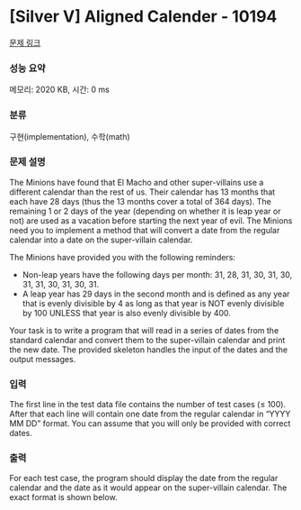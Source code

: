 # [Silver V] Aligned Calender - 10194 

[문제 링크](https://www.acmicpc.net/problem/10194) 

### 성능 요약

메모리: 2020 KB, 시간: 0 ms

### 분류

구현(implementation), 수학(math)

### 문제 설명

<p>The Minions have found that El Macho and other super-villains use a different calendar than the rest of us. Their calendar has 13 months that each have 28 days (thus the 13 months cover a total of 364 days). The remaining 1 or 2 days of the year (depending on whether it is leap year or not) are used as a vacation before starting the next year of evil. The Minions need you to implement a method that will convert a date from the regular calendar into a date on the super-villain calendar.</p>

<p>The Minions have provided you with the following reminders:</p>

<ul>
	<li>Non-leap years have the following days per month: 31, 28, 31, 30, 31, 30, 31, 31, 30, 31, 30, 31.</li>
	<li>A leap year has 29 days in the second month and is defined as any year that is evenly divisible by 4 as long as that year is NOT evenly divisible by 100 UNLESS that year is also evenly divisible by 400.</li>
</ul>

<p>Your task is to write a program that will read in a series of dates from the standard calendar and convert them to the super-villain calendar and print the new date. The provided skeleton handles the input of the dates and the output messages.</p>

### 입력 

 <p>The first line in the test data file contains the number of test cases (≤ 100). After that each line will contain one date from the regular calendar in “YYYY MM DD” format. You can assume that you will only be provided with correct dates.</p>

### 출력 

 <p>For each test case, the program should display the date from the regular calendar and the date as it would appear on the super-villain calendar. The exact format is shown below.</p>

